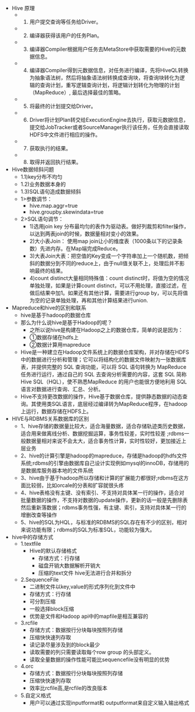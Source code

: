 * Hive 原理
    * 1. 用户提交查询等任务给Driver。
    * 2. 编译器获得该用户的任务Plan。
    * 3. 编译器Compiler根据用户任务去MetaStore中获取需要的Hive的元数据信息。
    * 4. 编译器Compiler得到元数据信息，对任务进行编译，先将HiveQL转换为抽象语法树，然后将抽象语法树转换成查询块，将查询块转化为逻辑的查询计划，重写逻辑查询计划，将逻辑计划转化为物理的计划（MapReduce）, 最后选择最佳的策略。
    * 5. 将最终的计划提交给Driver。
    * 6. Driver将计划Plan转交给ExecutionEngine去执行，获取元数据信息，提交给JobTracker或者SourceManager执行该任务，任务会直接读取HDFS中文件进行相应的操作。
    * 7. 获取执行的结果。
    * 8. 取得并返回执行结果。
* Hive数据倾斜问题
    * 1.1)key分布不均匀
    * 1.2)业务数据本身的
    * 1.3)SQL语句造成数据倾斜
    * 1>参数调节：
        * hive.map.aggr=true
        * hive.groupby.skewindata=true
    * 2>SQL语句调节：
        * 1)选用join key 分布最均匀的表作为驱动表。做好列裁剪和filter操作，以达到两表join的时候，数据量相对变小的效果。
        * 2)大小表Join： 使用map join让小的维度表（1000条以下的记录条数）先进内存。在Map端完成Reduce。
        * 3)大表Join大表：把空值的Key变成一个字符串加上一个随机数，把倾斜的数据分到不同的reduce上，由于null值关联不上，处理后并不影响最终的结果。
        * 4)count distinct大量相同特殊值：count distinct时，将值为空的情况单独处理，如果是计算count distinct，可以不用处理，直接过滤，在做后结果中加1。如果还有其他计算，需要进行group by，可以先将值为空的记录单独处理，再和其他计算结果进行union.
* Mapreduce和hive的区别和联系
    * hive是基于hadoop的数据仓库
    * 那么为什么说hive是基于Hadoop的呢？
        *  之所以说hive是构建在Hadoop之上的数据仓库，简单的说是因为：
        *  ①数据存储在hdfs上
        * ②数据计算用mapreduce
    * Hive是一种建立在Hadoop文件系统上的数据仓库架构，并对存储在HDFS中的数据进行分析和管理；它可以将结构化的数据文件映射为一张数据库表，并提供完整的 SQL 查询功能，可以将 SQL 语句转换为 MapReduce 任务进行运行，通过自己的 SQL 去查询分析需要的内容，这套 SQL 简称 Hive SQL（HQL），使不熟悉MapReduce 的用户也能很方便地利用 SQL 语言对数据进行查询、汇总、分析。
    * Hive不支持更改数据的操作，Hive基于数据仓库，提供静态数据的动态查询。其使用类SQL语言，底层经过编译转为MapReduce程序，在hadoop上运行，数据存储在HDFS上。
* HIVE与RDBMS关系数据库的区别
    * 1、hive存储的数据量比较大，适合海量数据，适合存储轨迹类历史数据，适合用来做离线分析、数据挖掘运算，事务性较差，实时性较差 ;rdbms一般数据量相对来说不会太大，适合事务性计算，实时性较好，更加接近上层业务
    * 2、hive的计算引擎是hadoop的mapreduce，存储是hadoop的hdfs文件系统;rdbms的引擎由数据库自己设计实现例如mysql的innoDB，存储用的是数据库服务器本地的文件系统
    * 3、hive由于基于hadoop所以存储和计算的扩展能力都很好;rdbms在这方面比较弱，比如orcale的分表和扩容就很头疼
    * 4、hive表格没有主键、没有索引、不支持对具体某一行的操作，适合对批量数据的操作，不支持对数据的update操作，更新的话一般是先删除表然后重新落数据；rdbms事务性强，有主键、索引，支持对具体某一行的增删改查等操作
    * 5、hive的SQL为HQL，与标准的RDBMS的SQL存在有不少的区别，相对来说功能有限；rdbms的SQL为标准SQL，功能较为强大。
* hive中的存储方式
    * 1.textfile
        * Hive的默认存储格式
            * 存储方式：行存储
            * 磁盘开销大数据解析开销大
            * 压缩的text文件 hive无法进行合并和拆分
    * 2.SequenceFile
        * 二进制文件以key,value的形式序列化到文件中
        * 存储方式：行存储
        * 可分割压缩
        * 一般选择block压缩
        * 优势是文件和Hadoop api中的mapfile是相互兼容的
    * 3.rcfile
        * 存储方式：数据按行分块每块按照列存储
        * 压缩快快速列存取
        * 读记录尽量涉及到的block最少
        * 读取需要的列只需要读取每个row group 的头部定义。
        * 读取全量数据的操作性能可能比sequencefile没有明显的优势
    * 4.orc
        * 存储方式：数据按行分块每块按照列存储
        * 压缩快快速列存取
        * 效率比rcfile高,是rcfile的改良版本
    * 5.自定义格式
        * 用户可以通过实现inputformat和 outputformat来自定义输入输出格式
